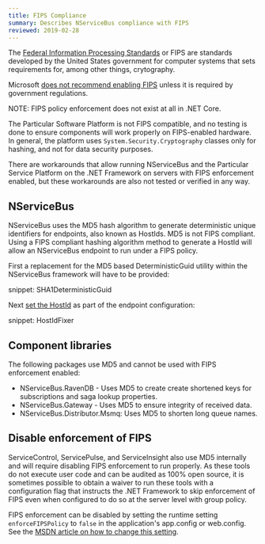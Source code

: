 ```yaml
---
title: FIPS Compliance
summary: Describes NServiceBus compliance with FIPS
reviewed: 2019-02-28
---
```


The [Federal Information Processing Standards](https://en.wikipedia.org/wiki/Federal_Information_Processing_Standards) or FIPS are standards developed by the United States government for computer systems that sets requirements for, among other things, crytography.

Microsoft [does not recommend enabling FIPS](https://blogs.technet.microsoft.com/secguide/2014/04/07/why-were-not-recommending-fips-mode-anymore/) unless it is required by government regulations.

NOTE: FIPS policy enforcement does not exist at all in .NET Core.

The Particular Software Platform is not FIPS compatible, and no testing is done to ensure components will work properly on FIPS-enabled hardware. In general, the platform uses `System.Security.Cryptography` classes only for hashing, and not for data security purposes.

There are workarounds that allow running NServiceBus and the Particular Service Platform on the .NET Framework on servers with FIPS enforcement enabled, but these workarounds are also not tested or verified in any way.

## NServiceBus

NServiceBus uses the MD5 hash algorithm to generate deterministic unique identifiers for endpoints, also known as HostIds. MD5 is not FIPS compliant. Using a FIPS compliant hashing algorithm method to generate a HostId will allow an NServiceBus endpoint to run under a FIPS policy.

First a replacement for the MD5 based DeterministicGuid utility within the NServiceBus framework will have to be provided:

snippet: SHA1DeterministicGuid

Next [set the HostId](/nservicebus/hosting/override-hostid.md) as part of the endpoint configuration:

snippet: HostIdFixer

## Component libraries

The following packages use MD5 and cannot be used with FIPS enforcement enabled:

* NServiceBus.RavenDB - Uses MD5 to create create shortened keys for subscriptions and saga lookup properties.
* NServiceBus.Gateway - Uses MD5 to ensure integrity of received data.
* NServiceBus.Distributor.Msmq: Uses MD5 to shorten long queue names.

## Disable enforcement of FIPS

ServiceControl, ServicePulse, and ServiceInsight also use MD5 internally and will require disabling FIPS enforcement to run properly. As these tools do not execute user code and can be audited as 100% open source, it is sometimes possible to obtain a waiver to run these tools with a configuration flag that instructs the .NET Framework to skip enforcement of FIPS even when configured to do so at the server level with group policy.

FIPS enforcement can be disabled by setting the runtime setting `enforceFIPSPolicy` to `false` in the application's app.config or web.config. See the [MSDN article on how to change this setting](https://docs.microsoft.com/en-us/dotnet/framework/configure-apps/file-schema/runtime/enforcefipspolicy-element).
